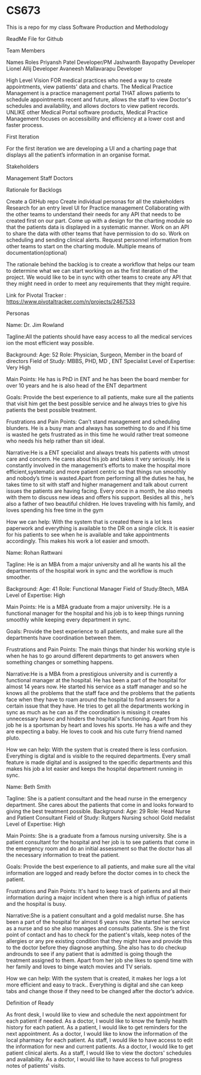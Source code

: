 # CS673
This is a repo for my class Software Production and Methodology

 ReadMe File for Github

Team Members

Names
Roles
Priyansh Patel
Developer/PM
Jashwanth Bayopathy
Developer
Lionel Allij
Developer
Avaneesh Mallavarapu
Developer

High Level Vision
FOR medical practices who need a way to create appointments, view patients' data and charts. The Medical Practice Management is a practice management portal THAT allows patients to schedule appointments recent and future, allows the staff to view Doctor's schedules and availability, and allows doctors to view patient records. UNLIKE other Medical Portal software products, Medical Practice Management focuses on accessibility and efficiency at a lower cost and faster process.

First Iteration


For the first iteration we are developing a UI and a charting page that displays all the patient’s information in an organise format.


Stakeholders

Management
Staff
Doctors

Rationale for Backlogs

Create a GitHub repo
Create individual personas for all the stakeholders
Research for an entry level UI for Practice management
Collaborating with the other teams to understand their needs for any API that needs to be created first on our part.
Come up with a design for the charting module so that the patients data is displayed in a systematic manner.
Work on an API to share the data with other teams that have permission to do so.
Work on scheduling and sending clinical alerts.
Request personnel information from other teams to start on the charting module.
Multiple means of documentation(optional)

The rationale behind the backlog is to create a workflow that helps our team to determine what we can start working on as the first iteration of the project. We would like to be in sync with other teams to create any API that they might need in order to meet any requirements that they might require.



Link for Pivotal Tracker : https://www.pivotaltracker.com/n/projects/2467533



Personas

Name: Dr. Jim Rowland

Tagline:All the patients should have easy access to all the medical services ion the most efficient way possible. 

Background:
Age: 52
	Role: Physician, Surgeon, Member in the board of directors
	Field of Study: MBBS, PHD, MD , ENT Specialist
	Level of Expertise: Very High

Main Points: He has is PhD in ENT and  he has been the board member for over 10 years and he is also head of  the ENT department

Goals: Provide the best experience to all patients, make sure all the patients that visit him get the best possible service and he always tries to give his patients the best possible treatment.

Frustrations and Pain Points: Can’t stand management and scheduling blunders. He is a busy man and always has something to do and if his time is wasted he gets frustrated as in this time he would rather treat someone who needs his help rather than sit ideal.

Narrative:He is a ENT specialist and always treats his patients with utmost care and concern. He cares about his job and takes it very seriously. He is constantly involved in the management’s efforts to make the hospital more efficient,systematic and more patient centric so that things run smoothly and nobody’s time is wasted.Apart from performing all the duties he has, he takes time to sit with staff and higher management and talk about current issues the patients are having facing.  Every once in a month, he also meets with them to discuss new ideas and offers his support. Besides all this , he’s also a father of two beautiful children. He loves traveling with his family, and loves spending his free time in the gym

How we can help: With the system that is created there is a lot less paperwork and everything is available to the DR on a single click. It is easier for his patients to see when he is available and take appointments accordingly. This makes his work a lot easier and smooth.













Name: Rohan Rattwani

Tagline: He is an MBA from a major university and all he wants his all the departments of the hospital work in sync and the workflow is much smoother.

Background:
Age: 41
	Role: Functional Manager
	Field of Study:Btech, MBA
	Level of Expertise: High

Main Points: He is a MBA graduate from a major university. He is a functional manager for the hospital and his job is to keep things running smoothly while keeping every department in sync.

Goals: Provide the best experience to all patients,  and make sure all the departments have coordination between them.

Frustrations and Pain Points: The main things that hinder his working style is when he has to go around different departments to get answers when something changes or something happens. 

Narrative:He is a MBA from a prestigious university and is currently a functional manager at the hospital. He has been a part of the hospital for almost 14 years now. He started his service as a staff manager and so he knows all the problems that the staff face and the problems that the patients face when they have to roam around the hospital to find answers for a certain issue that they have. He tries to get all the departments working in sync as much as he can as if the coordination is missing it creates unnecessary havoc and hinders the hospital's functioning. 
Apart from his job he is a sportsman by heart and loves his sports. He has a wife and they are expecting a baby. He loves to cook and his cute furry friend named pluto.

How we can help: With the system that is created there is less confusion. Everything is digital and is visible to the required departments. Every small feature is made digital and is assigned to the specific departments and this makes his job a lot easier and keeps the hospital department running in sync.







Name: Beth Smith

Tagline: She is a patient consultant and the head nurse in the  emergency department. She cares about the patients that come in and looks forward to giving the best treatment possible.
Background:
Age: 29
	Role: Head Nurse and Patient Consultant
	Field of Study: Rutgers Nursing school Gold medalist
	Level of Expertise: High

Main Points: She is a graduate from a famous nursing university. She is a patient consultant for the hospital and her job is to see patients that come in the emergency room and do an initial assessment so that the doctor has all the necessary information to treat the patient.

Goals: Provide the best experience to all patients,  and make sure all the vital information are logged and ready before the doctor comes in to check the patient.

Frustrations and Pain Points: It's hard to keep track of patients and all their information during a major incident when there is a high influx of patients and the hospital is busy.

Narrative:She is a patient consultant and a gold medalist nurse. She has been a part of the hospital for almost 6 years now. She started her service as a nurse and so she also manages and consults patients. She is the first point of contact  and has to check for the patient's vitals, keep notes of the allergies or any pre existing condition that they might have and provide this to the doctor before they diagnose anything. She also has to do checkup androunds to see if any patient that is admitted is going though the treatment assigned to them. Apart from her job she likes to spend time with her family and loves to binge watch movies and TV serials.

How we can help: With the system that is created, it makes her logs a lot more efficient and easy to track.. Everything is digital and she can keep tabs and change those if they need to be changed after the doctor’s advice.







Definition of Ready

As front desk, I would like to view and schedule the next appointment for each patient if needed.
As a doctor, I  would like to know the family health history for each patient.
As a patient, I would like to get reminders for the next appointment.
As a doctor, I would like to know the information of the local pharmacy for each patient.
As staff, I would like to have access to edit the information for new and current patients.
As a doctor, I would like to get patient clinical alerts.
As a staff, I would like to view the doctors' schedules and availability.
As a doctor,  I would like to have access to full progress notes of patients' visits.


